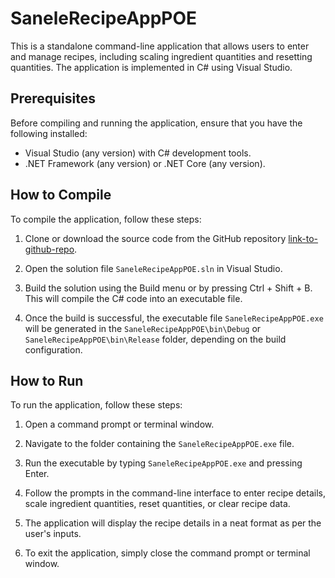 # SaneleRecipeAppPOE


This is a standalone command-line application that allows users to enter and manage recipes, including scaling ingredient quantities and resetting quantities. The application is implemented in C# using Visual Studio.

## Prerequisites

Before compiling and running the application, ensure that you have the following installed:

- Visual Studio (any version) with C# development tools.
- .NET Framework (any version) or .NET Core (any version).

## How to Compile

To compile the application, follow these steps:

1. Clone or download the source code from the GitHub repository [link-to-github-repo](https://github.com/your-username/your-repo).

2. Open the solution file `SaneleRecipeAppPOE.sln` in Visual Studio.

3. Build the solution using the Build menu or by pressing Ctrl + Shift + B. This will compile the C# code into an executable file.

4. Once the build is successful, the executable file `SaneleRecipeAppPOE.exe` will be generated in the `SaneleRecipeAppPOE\bin\Debug` or `SaneleRecipeAppPOE\bin\Release` folder, depending on the build configuration.

## How to Run

To run the application, follow these steps:

1. Open a command prompt or terminal window.

2. Navigate to the folder containing the `SaneleRecipeAppPOE.exe` file.

3. Run the executable by typing `SaneleRecipeAppPOE.exe` and pressing Enter.

4. Follow the prompts in the command-line interface to enter recipe details, scale ingredient quantities, reset quantities, or clear recipe data.

5. The application will display the recipe details in a neat format as per the user's inputs.

6. To exit the application, simply close the command prompt or terminal window.


